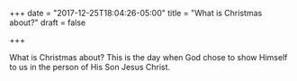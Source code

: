 +++
date = "2017-12-25T18:04:26-05:00"
title = "What is Christmas about?"
draft = false

+++

What is Christmas about?
This is the day when God chose to show Himself to us in the person of His Son Jesus Christ. 
